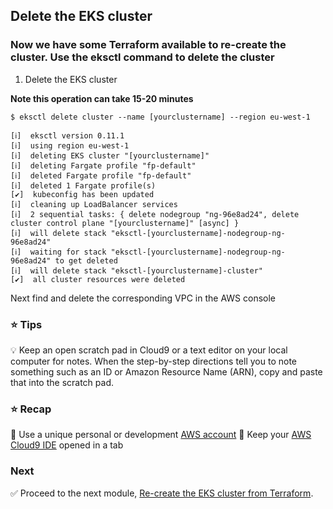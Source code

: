 ## Delete the EKS cluster

### Now we have some Terraform available to re-create the cluster. Use the eksctl command to delete the cluster



1. Delete the EKS cluster
   
**Note this operation can take 15-20 minutes**

```console
$ eksctl delete cluster --name [yourclustername] --region eu-west-1
```

```
[ℹ]  eksctl version 0.11.1
[ℹ]  using region eu-west-1
[ℹ]  deleting EKS cluster "[yourclustername]"
[ℹ]  deleting Fargate profile "fp-default"
[ℹ]  deleted Fargate profile "fp-default"
[ℹ]  deleted 1 Fargate profile(s)
[✔]  kubeconfig has been updated
[ℹ]  cleaning up LoadBalancer services
[ℹ]  2 sequential tasks: { delete nodegroup "ng-96e8ad24", delete cluster control plane "[yourclustername]" [async] }
[ℹ]  will delete stack "eksctl-[yourclustername]-nodegroup-ng-96e8ad24"
[ℹ]  waiting for stack "eksctl-[yourclustername]-nodegroup-ng-96e8ad24" to get deleted
[ℹ]  will delete stack "eksctl-[yourclustername]-cluster"
[✔]  all cluster resources were deleted

```

Next find and delete the corresponding VPC in the AWS console




### :star: Tips

:bulb: Keep an open scratch pad in Cloud9 or a text editor on your local computer
for notes.  When the step-by-step directions tell you to note something such as
an ID or Amazon Resource Name (ARN), copy and paste that into the scratch pad.

### :star: Recap

:key: Use a unique personal or development [AWS account](#aws-account)
:key: Keep your [AWS Cloud9 IDE](#aws-cloud9-ide) opened in a tab

### Next

:white_check_mark: Proceed to the next module, [Re-create the EKS cluster from Terraform](../terraform_eks).


